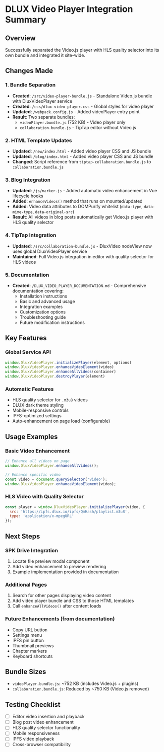 # DLUX Video Player Integration Summary

## Overview
Successfully separated the Video.js player with HLS quality selector into its own bundle and integrated it site-wide.

## Changes Made

### 1. Bundle Separation
- **Created**: `/src/video-player-bundle.js` - Standalone Video.js bundle with DluxVideoPlayer service
- **Created**: `/css/dlux-video-player.css` - Global styles for video player
- **Updated**: `/webpack.config.js` - Added videoPlayer entry point
- **Result**: Two separate bundles:
  - `videoPlayer.bundle.js` (752 KB) - Video player only
  - `collaboration.bundle.js` - TipTap editor without Video.js

### 2. HTML Template Updates
- **Updated**: `/new/index.html` - Added video player CSS and JS bundle
- **Updated**: `/blog/index.html` - Added video player CSS and JS bundle
- **Changed**: Script reference from `tiptap-collaboration.bundle.js` to `collaboration.bundle.js`

### 3. Blog Integration
- **Updated**: `/js/marker.js` - Added automatic video enhancement in Vue lifecycle hooks
- **Added**: `enhanceVideos()` method that runs on mounted/updated
- **Added**: Video data attributes to DOMPurify whitelist (`data-type`, `data-mime-type`, `data-original-src`)
- **Result**: All videos in blog posts automatically get Video.js player with HLS quality selector

### 4. TipTap Integration
- **Updated**: `/src/collaboration-bundle.js` - DluxVideo nodeView now uses global DluxVideoPlayer service
- **Maintained**: Full Video.js integration in editor with quality selector for HLS videos

### 5. Documentation
- **Created**: `/DLUX_VIDEO_PLAYER_DOCUMENTATION.md` - Comprehensive documentation covering:
  - Installation instructions
  - Basic and advanced usage
  - Integration examples
  - Customization options
  - Troubleshooting guide
  - Future modification instructions

## Key Features

### Global Service API
```javascript
window.DluxVideoPlayer.initializePlayer(element, options)
window.DluxVideoPlayer.enhanceVideoElement(video)
window.DluxVideoPlayer.enhanceAllVideos(container)
window.DluxVideoPlayer.destroyPlayer(element)
```

### Automatic Features
- HLS quality selector for `.m3u8` videos
- DLUX dark theme styling
- Mobile-responsive controls
- IPFS-optimized settings
- Auto-enhancement on page load (configurable)

## Usage Examples

### Basic Video Enhancement
```javascript
// Enhance all videos on page
window.DluxVideoPlayer.enhanceAllVideos();

// Enhance specific video
const video = document.querySelector('video');
window.DluxVideoPlayer.enhanceVideoElement(video);
```

### HLS Video with Quality Selector
```javascript
const player = window.DluxVideoPlayer.initializePlayer(video, {
  src: 'https://ipfs.dlux.io/ipfs/QmHash/playlist.m3u8',
  type: 'application/x-mpegURL'
});
```

## Next Steps

### SPK Drive Integration
1. Locate file preview modal component
2. Add video enhancement to preview rendering
3. Example implementation provided in documentation

### Additional Pages
1. Search for other pages displaying video content
2. Add video player bundle and CSS to those HTML templates
3. Call `enhanceAllVideos()` after content loads

### Future Enhancements (from documentation)
- Copy URL button
- Settings menu
- IPFS pin button
- Thumbnail previews
- Chapter markers
- Keyboard shortcuts

## Bundle Sizes
- `videoPlayer.bundle.js`: ~752 KB (includes Video.js + plugins)
- `collaboration.bundle.js`: Reduced by ~750 KB (Video.js removed)

## Testing Checklist
- [ ] Editor video insertion and playback
- [ ] Blog post video enhancement
- [ ] HLS quality selector functionality
- [ ] Mobile responsiveness
- [ ] IPFS video playback
- [ ] Cross-browser compatibility
